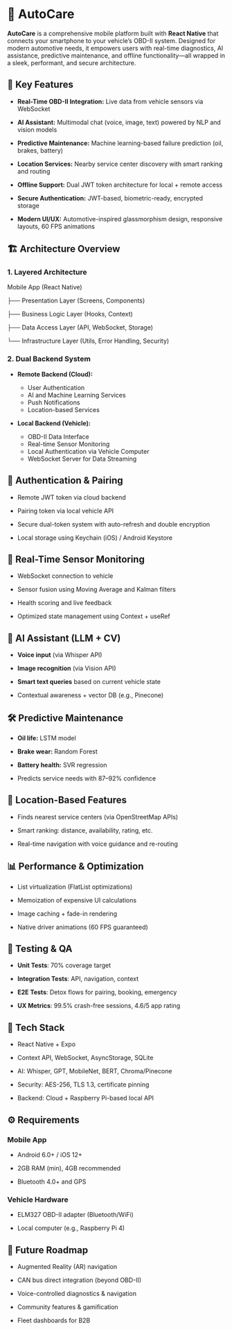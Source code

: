 # 🚗 AutoCare

**AutoCare** is a comprehensive mobile platform built with **React Native** that connects your smartphone to your vehicle’s OBD-II system. Designed for modern automotive needs, it empowers users with real-time diagnostics, AI assistance, predictive maintenance, and offline functionality—all wrapped in a sleek, performant, and secure architecture.

## 📱 Key Features

- **Real-Time OBD-II Integration:** Live data from vehicle sensors via WebSocket

- **AI Assistant:** Multimodal chat (voice, image, text) powered by NLP and vision models

- **Predictive Maintenance:** Machine learning-based failure prediction (oil, brakes, battery)

- **Location Services:** Nearby service center discovery with smart ranking and routing

- **Offline Support:** Dual JWT token architecture for local + remote access

- **Secure Authentication:** JWT-based, biometric-ready, encrypted storage

- **Modern UI/UX:** Automotive-inspired glassmorphism design, responsive layouts, 60 FPS animations

## 🏗️ Architecture Overview

### 1. Layered Architecture

Mobile App (React Native)

├── Presentation Layer (Screens, Components)

├── Business Logic Layer (Hooks, Context)

├── Data Access Layer (API, WebSocket, Storage)

└── Infrastructure Layer (Utils, Error Handling, Security)

### 2. Dual Backend System

- **Remote Backend (Cloud):**
  - User Authentication
  - AI and Machine Learning Services
  - Push Notifications
  - Location-based Services

- **Local Backend (Vehicle):**
  - OBD-II Data Interface
  - Real-time Sensor Monitoring
  - Local Authentication via Vehicle Computer
  - WebSocket Server for Data Streaming

## 🔐 Authentication & Pairing

- Remote JWT token via cloud backend

- Pairing token via local vehicle API

- Secure dual-token system with auto-refresh and double encryption

- Local storage using Keychain (iOS) / Android Keystore

## 📡 Real-Time Sensor Monitoring

- WebSocket connection to vehicle

- Sensor fusion using Moving Average and Kalman filters

- Health scoring and live feedback

- Optimized state management using Context + useRef

## 🧠 AI Assistant (LLM + CV)

- **Voice input** (via Whisper API)

- **Image recognition** (via Vision API)

- **Smart text queries** based on current vehicle state

- Contextual awareness + vector DB (e.g., Pinecone)

## 🛠️ Predictive Maintenance

- **Oil life:** LSTM model

- **Brake wear:** Random Forest

- **Battery health:** SVR regression

- Predicts service needs with 87–92% confidence

## 📍 Location-Based Features

- Finds nearest service centers (via OpenStreetMap APIs)

- Smart ranking: distance, availability, rating, etc.

- Real-time navigation with voice guidance and re-routing

## 📊 Performance & Optimization

- List virtualization (FlatList optimizations)

- Memoization of expensive UI calculations

- Image caching + fade-in rendering

- Native driver animations (60 FPS guaranteed)

## 🧪 Testing & QA

- **Unit Tests**: 70% coverage target

- **Integration Tests**: API, navigation, context

- **E2E Tests**: Detox flows for pairing, booking, emergency

- **UX Metrics**: 99.5% crash-free sessions, 4.6/5 app rating

## 🧰 Tech Stack

- React Native + Expo

- Context API, WebSocket, AsyncStorage, SQLite

- AI: Whisper, GPT, MobileNet, BERT, Chroma/Pinecone

- Security: AES-256, TLS 1.3, certificate pinning

- Backend: Cloud + Raspberry Pi-based local API

## ⚙️ Requirements

### Mobile App

- Android 6.0+ / iOS 12+

- 2GB RAM (min), 4GB recommended

- Bluetooth 4.0+ and GPS

### Vehicle Hardware

- ELM327 OBD-II adapter (Bluetooth/WiFi)

- Local computer (e.g., Raspberry Pi 4)

## 🧭 Future Roadmap

- Augmented Reality (AR) navigation

- CAN bus direct integration (beyond OBD-II)

- Voice-controlled diagnostics & navigation

- Community features & gamification

- Fleet dashboards for B2B

